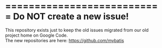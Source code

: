 ===========================
Do NOT create a new issue!
===========================

This repository exists just to keep the old issues migrated from our old project home on Google Code.  
The new repositories are here: https://github.com/mybatis
